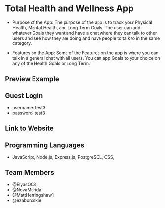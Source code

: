 # Total Health and Wellness App

* Purpose of the App: The purpose of the app is to track your Physical Health, Mental Health, and Long Term Goals. The user can add whatever Goals they want and have a chat where they can talk to other users and see how they are doing and have people to talk to in the same category.

* Features on the App: Some of the Features on the app is where you can talk in a general chat with all users. You can app Goals to your choice on any of the Health Goals or Long Term. 

## Preview Example

## Guest Login
* username: test3
* password: test3

## Link to Website


## Programming Languages
* JavaScript, Node.js, Express.js, PostgreSQL, CSS, 

## Team Members
* @ElyasO03
* @NovaMerida
* @MattHerringshaw1
* @ezaboroskie

